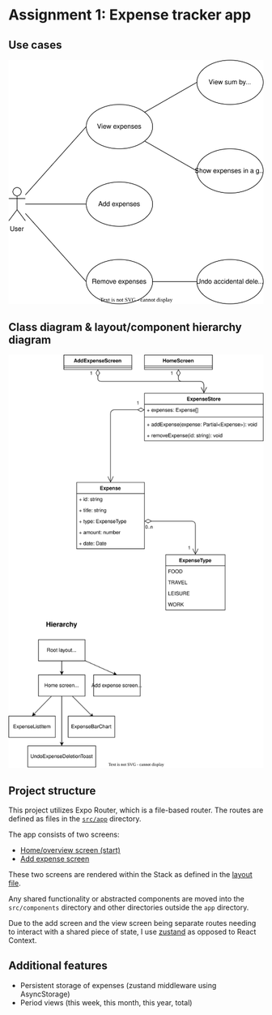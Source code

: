 # Assignment 1: Expense tracker app

## Use cases

![Use cases](docs/use-cases.drawio.svg)

## Class diagram & layout/component hierarchy diagram

![diagram](docs/diagram.drawio.svg)

## Project structure

This project utilizes Expo Router, which is a file-based router. The routes are defined as files in the [`src/app`](src/app) directory.

The app consists of two screens:

- [Home/overview screen (start)](src/app/index.tsx)
- [Add expense screen](src/app/add.tsx)

These two screens are rendered within the Stack as defined in the [layout file](src/app/_layout.tsx).

Any shared functionality or abstracted components are moved into the `src/components` directory and other directories outside the `app` directory.

Due to the add screen and the view screen being separate routes needing to interact with a shared piece of state, I use [zustand](https://docs.pmnd.rs/zustand/getting-started/introduction) as opposed to React Context.

## Additional features

- Persistent storage of expenses (zustand middleware using AsyncStorage)
- Period views (this week, this month, this year, total)
